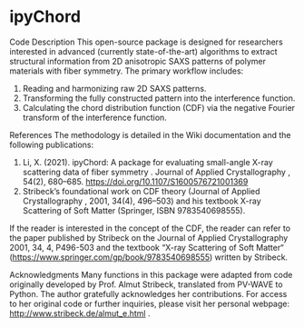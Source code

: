 # ipyChord
Code Description
This open-source package is designed for researchers interested in advanced (currently state-of-the-art) algorithms to extract structural information from 2D anisotropic SAXS patterns of polymer materials with fiber symmetry. The primary workflow includes:
1. Reading and harmonizing raw 2D SAXS patterns.
2. Transforming the fully constructed pattern into the interference function.
3. Calculating the chord distribution function (CDF) via the negative Fourier transform of the interference function.

References
The methodology is detailed in the Wiki documentation and the following publications:

1. Li, X. (2021). ipyChord: A package for evaluating small-angle X-ray scattering data of fiber symmetry . Journal of Applied Crystallography , 54(2), 680–685. https://doi.org/10.1107/S1600576721001369
2. Stribeck’s foundational work on CDF theory (Journal of Applied Crystallography , 2001, 34(4), 496–503) and his textbook X-ray Scattering of Soft Matter (Springer, ISBN 9783540698555). 

If the reader is interested in the concept of the CDF, the reader can refer to the paper published by Stribeck on the Journal of Applied Crystallography 2001, 34, 4, P496-503 and the textbook “X-ray Scattering of Soft Matter“ (https://www.springer.com/gp/book/9783540698555) written by Stribeck. 

Acknowledgments
Many functions in this package were adapted from code originally developed by Prof. Almut Stribeck, translated from PV-WAVE to Python. The author gratefully acknowledges her contributions. For access to her original code or further inquiries, please visit her personal webpage: http://www.stribeck.de/almut_e.html .
